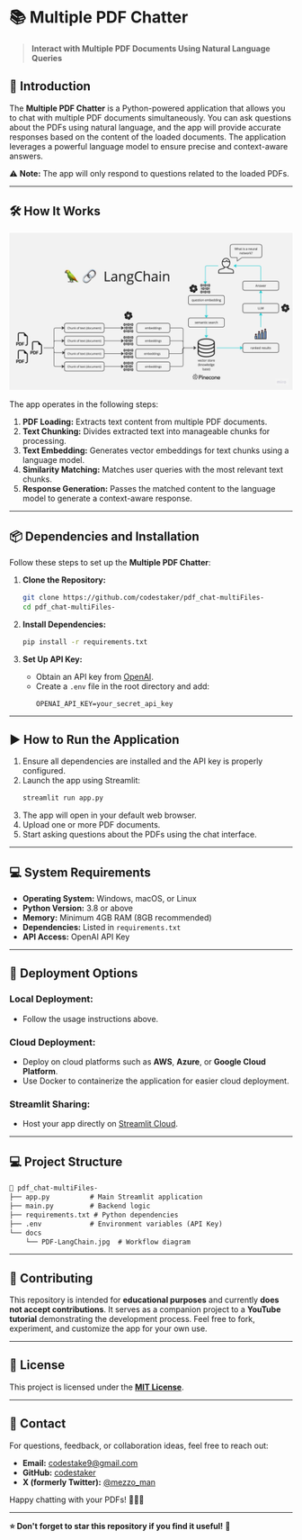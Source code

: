 # 📚 Multiple PDF Chatter

> **Interact with Multiple PDF Documents Using Natural Language Queries**

## 🚀 **Introduction**
The **Multiple PDF Chatter** is a Python-powered application that allows you to chat with multiple PDF documents simultaneously. You can ask questions about the PDFs using natural language, and the app will provide accurate responses based on the content of the loaded documents. The application leverages a powerful language model to ensure precise and context-aware answers.

⚠️ **Note:** The app will only respond to questions related to the loaded PDFs.

---

## 🛠️ **How It Works**

![Multiple PDF Chatter Diagram](./docs/PDF-LangChain.jpg)

The app operates in the following steps:

1. **PDF Loading:** Extracts text content from multiple PDF documents.
2. **Text Chunking:** Divides extracted text into manageable chunks for processing.
3. **Text Embedding:** Generates vector embeddings for text chunks using a language model.
4. **Similarity Matching:** Matches user queries with the most relevant text chunks.
5. **Response Generation:** Passes the matched content to the language model to generate a context-aware response.

---

## 📦 **Dependencies and Installation**

Follow these steps to set up the **Multiple PDF Chatter**:

1. **Clone the Repository:**
   ```bash
   git clone https://github.com/codestaker/pdf_chat-multiFiles-
   cd pdf_chat-multiFiles-
   ```

2. **Install Dependencies:**
   ```bash
   pip install -r requirements.txt
   ```

3. **Set Up API Key:**
   - Obtain an API key from [OpenAI](https://platform.openai.com/signup).
   - Create a `.env` file in the root directory and add:
     ```env
     OPENAI_API_KEY=your_secret_api_key
     ```

---

## ▶️ **How to Run the Application**

1. Ensure all dependencies are installed and the API key is properly configured.
2. Launch the app using Streamlit:
   ```bash
   streamlit run app.py
   ```
3. The app will open in your default web browser.
4. Upload one or more PDF documents.
5. Start asking questions about the PDFs using the chat interface.

---

## 💻 **System Requirements**

- **Operating System:** Windows, macOS, or Linux
- **Python Version:** 3.8 or above
- **Memory:** Minimum 4GB RAM (8GB recommended)
- **Dependencies:** Listed in `requirements.txt`
- **API Access:** OpenAI API Key

---

## 🚀 **Deployment Options**

### **Local Deployment:**
- Follow the usage instructions above.

### **Cloud Deployment:**
- Deploy on cloud platforms such as **AWS**, **Azure**, or **Google Cloud Platform**.
- Use Docker to containerize the application for easier cloud deployment.

### **Streamlit Sharing:**
- Host your app directly on [Streamlit Cloud](https://streamlit.io/cloud).

---

## 💻 **Project Structure**
```
📁 pdf_chat-multiFiles-
├── app.py          # Main Streamlit application
├── main.py         # Backend logic
├── requirements.txt # Python dependencies
├── .env            # Environment variables (API Key)
└── docs
    └── PDF-LangChain.jpg  # Workflow diagram
```

---

## 🤝 **Contributing**
This repository is intended for **educational purposes** and currently **does not accept contributions**. It serves as a companion project to a **YouTube tutorial** demonstrating the development process. Feel free to fork, experiment, and customize the app for your own use.

---

## 📜 **License**
This project is licensed under the **[MIT License](https://opensource.org/licenses/MIT)**.

---

## 📧 **Contact**
For questions, feedback, or collaboration ideas, feel free to reach out:
- **Email:** codestake9@gmail.com
- **GitHub:** [codestaker](https://github.com/codestaker/pdf_chat-multiFiles-)
- **X (formerly Twitter):** [@mezzo_man](https://x.com/mezzo_man)

Happy chatting with your PDFs! 🚀📄✨

---

**⭐ Don't forget to star this repository if you find it useful!** 🌟
